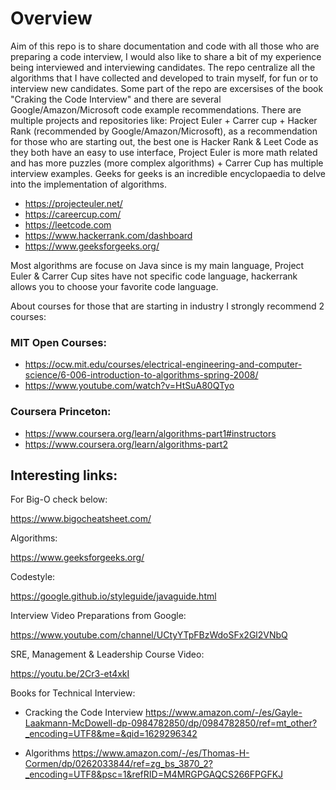# Overview
 Aim of this repo is to share documentation and code with all those who are preparing a code interview, I would also like to share a bit of my experience being interviewed and interviewing candidates. The repo centralize all the algorithms that I have collected and developed to train myself, for fun or to interview new candidates. Some part of the repo are excersises of the book "Craking the Code Interview" and there are several Google/Amazon/Microsoft code example recommendations. There are multiple projects and repositories like: Project Euler + Carrer cup + Hacker Rank (recommended by Google/Amazon/Microsoft), as a recommendation for those who are starting out, the best one is Hacker Rank & Leet Code as they both have an easy to use interface, Project Euler is more math related and has more puzzles (more complex algorithms) + Carrer Cup has multiple interview examples. Geeks for geeks is an incredible encyclopaedia to delve into the implementation of algorithms.
 
 - https://projecteuler.net/
 - https://careercup.com/ 
 - https://leetcode.com
 - https://www.hackerrank.com/dashboard
 - https://www.geeksforgeeks.org/
 
 Most algorithms are focuse on Java since is my main language, Project Euler & Carrer Cup sites have not specific code language, hackerrank allows you to choose your favorite code language.
 
About courses for those that are starting in industry I strongly recommend 2 courses:

### MIT Open Courses:
- https://ocw.mit.edu/courses/electrical-engineering-and-computer-science/6-006-introduction-to-algorithms-spring-2008/
- https://www.youtube.com/watch?v=HtSuA80QTyo

### Coursera Princeton:
- https://www.coursera.org/learn/algorithms-part1#instructors
- https://www.coursera.org/learn/algorithms-part2

## Interesting links:

For Big-O check below:

https://www.bigocheatsheet.com/

Algorithms:

https://www.geeksforgeeks.org/

Codestyle:

https://google.github.io/styleguide/javaguide.html

Interview Video Preparations from Google:

https://www.youtube.com/channel/UCtyYTpFBzWdoSFx2Gl2VNbQ

SRE, Management & Leadership Course Video:

https://youtu.be/2Cr3-et4xkI

Books for Technical Interview:

- Cracking the Code Interview
https://www.amazon.com/-/es/Gayle-Laakmann-McDowell-dp-0984782850/dp/0984782850/ref=mt_other?_encoding=UTF8&me=&qid=1629296342

- Algorithms
https://www.amazon.com/-/es/Thomas-H-Cormen/dp/0262033844/ref=zg_bs_3870_2?_encoding=UTF8&psc=1&refRID=M4MRGPGAQCS266FPGFKJ



